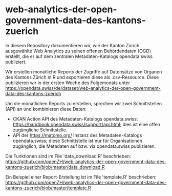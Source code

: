 # web-analytics-der-open-government-data-des-kantons-zuerich

In diesem Repository dokumentieren wir, wie der Kanton Zürich ausgewählte Web Analytics zu seinen offenen Behördendaten (OGD) erstellt, die er auf dem zentralen Metadaten-Katalogs opendata.swiss publiziert.

Wir erstellen monatliche Reports der Zugriffe auf Datensätze von Organen des Kantons Zürich in R und exportieren diese als .csv-Ressource. Diese publizieren wir in der ersten Woche des Folgemonats unter https://opendata.swiss/de/dataset/web-analytics-der-open-government-data-des-kantons-zuerich

Um die monatlichen Reports zu erstellen, sprechen wir zwei Schnittstellen (API) an und kombinieren diese Daten:
* CKAN Action API des Metadaten-Katalogs opendata.swiss: https://handbook.opendata.swiss/support/api.html; dies ist eine offen zugängliche Schnittstelle.
* API der https://matomo.org/ Instanz des Metadaten-Katalogs opendata.swiss; diese Schnittstelle ist nur für Organisationen zugänglich, die Metadaten auf bzw. via opendata.swiss publizieren.

Die Funktionen sind im File 'data_download.R' beschrieben: https://github.com/openZH/web-analytics-der-open-government-data-des-kantons-zuerich/blob/master/data_download.R

Ein Beispiel einer Report-Erstellung ist im File 'template.R' beschrieben: https://github.com/openZH/web-analytics-der-open-government-data-des-kantons-zuerich/blob/master/template.R

